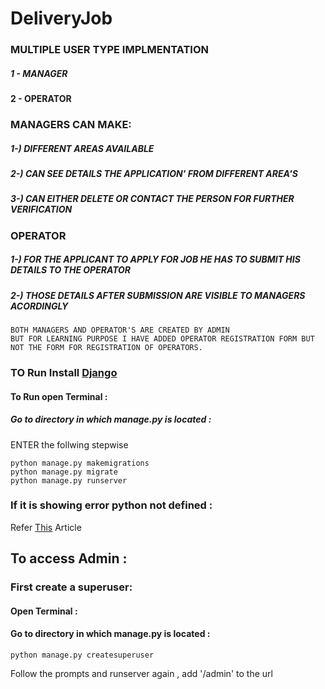 # DeliveryJob
### MULTIPLE USER TYPE IMPLMENTATION 
##### 1 - MANAGER
#### 2 - OPERATOR
  
### MANAGERS CAN MAKE:
##### 1-) DIFFERENT AREAS AVAILABLE 
##### 2-) CAN SEE DETAILS THE APPLICATION' FROM DIFFERENT AREA'S
##### 3-) CAN EITHER DELETE OR CONTACT THE PERSON FOR FURTHER VERIFICATION
                 
### OPERATOR 
##### 1-) FOR THE APPLICANT TO APPLY FOR JOB HE HAS TO SUBMIT HIS DETAILS TO THE OPERATOR
##### 2-) THOSE DETAILS AFTER SUBMISSION ARE VISIBLE TO MANAGERS ACORDINGLY
         
    BOTH MANAGERS AND OPERATOR'S ARE CREATED BY ADMIN 
    BUT FOR LEARNING PURPOSE I HAVE ADDED OPERATOR REGISTRATION FORM BUT NOT THE FORM FOR REGISTRATION OF OPERATORS.
         
### TO Run Install [Django](https://docs.djangoproject.com/en/3.0/intro/install/) 
#### To Run open Terminal :
##### Go to directory in which manage.py is located :
ENTER the follwing stepwise
```
python manage.py makemigrations
python manage.py migrate
python manage.py runserver
```

### If it is showing error python not defined :
Refer [This](https://geek-university.com/python/add-python-to-the-windows-path/) Article

## To access Admin :
### First create a superuser:
#### Open Terminal :
#### Go to directory in which manage.py is located :
```
python manage.py createsuperuser
```
Follow the prompts and runserver again , add '/admin' to the url       
